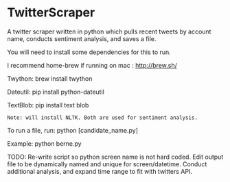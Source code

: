 # TwitterScraper
A twitter scraper written in python which pulls recent tweets by account name, conducts sentiment analysis, and saves a file.

You will need to install some dependencies for this to run.

I recommend home-brew if running on mac : http://brew.sh/

Twython:
brew install twython

Dateutil:
pip install python-dateutil

TextBlob:
pip install text blob

	Note: will install NLTK. Both are used for sentiment analysis.

To run a file, run: python [candidate_name.py]

Example: python berne.py

TODO: 
Re-write script so python screen name is not hard coded.
Edit output file to be dynamically named and unique for screen/datetime.
Conduct additional analysis, and expand time range to fit with twitters API.